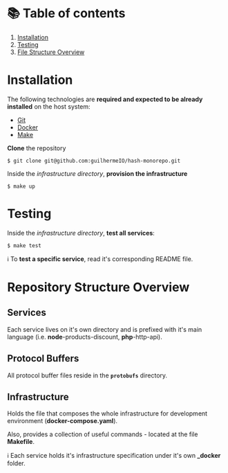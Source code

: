# :books: Table of contents
1. [Installation](#installation)
1. [Testing](#testing)
1. [File Structure Overview](#file-structure-overview)

# Installation

The following technologies are **required and expected to be already installed** on the host system:

* [Git](https://git-scm.com/book/en/v2/Getting-Started-Installing-Git)
* [Docker](https://docs.docker.com/install)
* [Make](https://www.gnu.org/software/make/#download)

**Clone** the repository
```
$ git clone git@github.com:guilhermeIO/hash-monorepo.git
```

Inside the *infrastructure directory*, **provision the infrastructure**
```
$ make up
```

# Testing

Inside the *infrastructure directory*, **test all services**:
```
$ make test
```

:information_source: To **test a specific service**, read it's corresponding README file.

# Repository Structure Overview

## Services
Each service lives on it's own directory and is prefixed with it's main language (i.e. **node**-products-discount, **php**-http-api).

## Protocol Buffers
All protocol buffer files reside in the **`protobufs`** directory.

## Infrastructure
Holds the file that composes the whole infrastructure for development environment (**docker-compose.yaml**).

Also, provides a collection of useful commands - located at the file **Makefile**.

:information_source: Each service holds it's infrastructure specification under it's own **_docker** folder.

